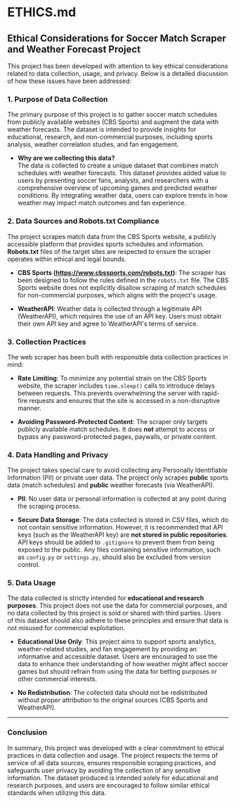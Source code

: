 # ETHICS.md

## Ethical Considerations for Soccer Match Scraper and Weather Forecast Project

This project has been developed with attention to key ethical considerations related to data collection, usage, and privacy. Below is a detailed discussion of how these issues have been addressed:

### 1. **Purpose of Data Collection**

The primary purpose of this project is to gather soccer match schedules from publicly available websites (CBS Sports) and augment the data with weather forecasts. The dataset is intended to provide insights for educational, research, and non-commercial purposes, including sports analysis, weather correlation studies, and fan engagement.

- **Why are we collecting this data?**  
  The data is collected to create a unique dataset that combines match schedules with weather forecasts. This dataset provides added value to users by presenting soccer fans, analysts, and researchers with a comprehensive overview of upcoming games and predicted weather conditions. By integrating weather data, users can explore trends in how weather may impact match outcomes and fan experience.

### 2. **Data Sources and Robots.txt Compliance**

The project scrapes match data from the CBS Sports website, a publicly accessible platform that provides sports schedules and information. **Robots.txt** files of the target sites are respected to ensure the scraper operates within ethical and legal bounds.

- **CBS Sports (https://www.cbssports.com/robots.txt)**: The scraper has been designed to follow the rules defined in the `robots.txt` file. The CBS Sports website does not explicitly disallow scraping of match schedules for non-commercial purposes, which aligns with the project's usage.
  
- **WeatherAPI**: Weather data is collected through a legitimate API (WeatherAPI), which requires the use of an API key. Users must obtain their own API key and agree to WeatherAPI's terms of service.

### 3. **Collection Practices**

The web scraper has been built with responsible data collection practices in mind:

- **Rate Limiting**: To minimize any potential strain on the CBS Sports website, the scraper includes `time.sleep()` calls to introduce delays between requests. This prevents overwhelming the server with rapid-fire requests and ensures that the site is accessed in a non-disruptive manner.
  
- **Avoiding Password-Protected Content**: The scraper only targets publicly available match schedules. It does **not** attempt to access or bypass any password-protected pages, paywalls, or private content.

### 4. **Data Handling and Privacy**

The project takes special care to avoid collecting any Personally Identifiable Information (PII) or private user data. The project only scrapes **public** sports data (match schedules) and **public** weather forecasts (via WeatherAPI).

- **PII**: No user data or personal information is collected at any point during the scraping process.
  
- **Secure Data Storage**: The data collected is stored in CSV files, which do not contain sensitive information. However, it is recommended that API keys (such as the WeatherAPI key) are **not stored in public repositories**. API keys should be added to `.gitignore` to prevent them from being exposed to the public. Any files containing sensitive information, such as `config.py` or `settings.py`, should also be excluded from version control.

### 5. **Data Usage**

The data collected is strictly intended for **educational and research purposes**. This project does not use the data for commercial purposes, and no data collected by this project is sold or shared with third parties. Users of this dataset should also adhere to these principles and ensure that data is not misused for commercial exploitation.

- **Educational Use Only**: This project aims to support sports analytics, weather-related studies, and fan engagement by providing an informative and accessible dataset. Users are encouraged to use the data to enhance their understanding of how weather might affect soccer games but should refrain from using the data for betting purposes or other commercial interests.
  
- **No Redistribution**: The collected data should not be redistributed without proper attribution to the original sources (CBS Sports and WeatherAPI).

---

### Conclusion

In summary, this project was developed with a clear commitment to ethical practices in data collection and usage. The project respects the terms of service of all data sources, ensures responsible scraping practices, and safeguards user privacy by avoiding the collection of any sensitive information. The dataset produced is intended solely for educational and research purposes, and users are encouraged to follow similar ethical standards when utilizing this data.